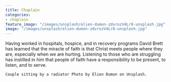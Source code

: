 ```yaml
---
title: Chaplain
categories:
- chaplain
feature_image: "/images/unsplash/elien-dumon-zdvrozV4Lr8-unsplash.jpg"
image: "/images/unsplash/elien-dumon-zdvrozV4Lr8-unsplash.jpg"
---
```

Having worked in hospitals, hospice, and in recovery programs David Brett has learned that the miracle of faith is that Christ meets people where they are, especially when we are hurting. Listening to those who are struggling has instilled in him that people of faith have a responsibility to be present, to listen, and to serve.
<!-- more -->


`Couple sitting by a radiator Photo by Elien Dumon on Unsplash.`
